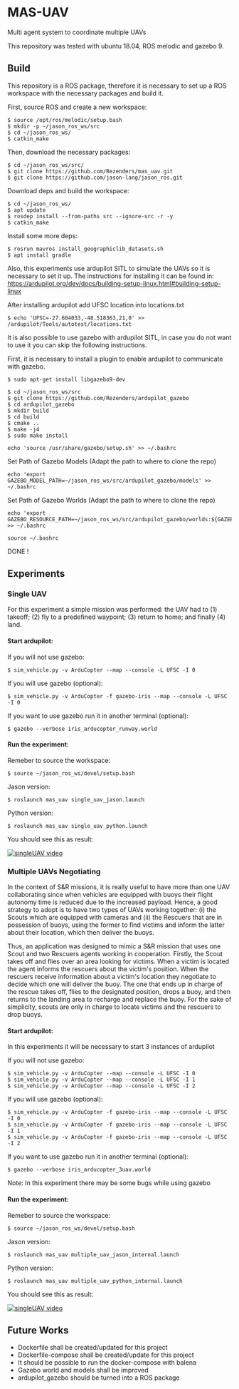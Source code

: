 # MAS-UAV
Multi agent system to coordinate multiple UAVs

This repository was tested with ubuntu 18.04, ROS melodic and gazebo 9.
## Build
This repository is a ROS package, therefore it is necessary to set up a ROS workspace with the necessary packages and build it.

First, source ROS and create a new workspace:

```
$ source /opt/ros/melodic/setup.bash
$ mkdir -p ~/jason_ros_ws/src
$ cd ~/jason_ros_ws/
$ catkin_make
```

Then, download the necessary packages:
```
$ cd ~/jason_ros_ws/src/
$ git clone https://github.com/Rezenders/mas_uav.git
$ git clone https://github.com/jason-lang/jason_ros.git
```

Download deps and build the workspace:
```
$ cd ~/jason_ros_ws/
$ apt update
$ rosdep install --from-paths src --ignore-src -r -y
$ catkin_make
```

Install some more deps:
```
$ rosrun mavros install_geographiclib_datasets.sh
$ apt install gradle
```

Also, this experiments use ardupilot SITL to simulate the UAVs so it is necessary to set it up. The instructions for installing it can be found in: https://ardupilot.org/dev/docs/building-setup-linux.html#building-setup-linux

After installing ardupilot add UFSC location into locations.txt

```
$ echo 'UFSC=-27.604033,-48.518363,21,0' >> /ardupilot/Tools/autotest/locations.txt
```

It is also possible to use gazebo with ardupilot SITL, in case you do not want to use it you can skip the following instructions.

First, it is necessary to install a plugin to enable ardupilot to communicate with gazebo.

```
$ sudo apt-get install libgazebo9-dev
```

```
$ cd ~/jason_ros_ws/src
$ git clone https://github.com/Rezenders/ardupilot_gazebo
$ cd ardupilot_gazebo
$ mkdir build
$ cd build
$ cmake ..
$ make -j4
$ sudo make install
```

````
echo 'source /usr/share/gazebo/setup.sh' >> ~/.bashrc
````

Set Path of Gazebo Models (Adapt the path to where to clone the repo)
````
echo 'export GAZEBO_MODEL_PATH=~/jason_ros_ws/src/ardupilot_gazebo/models' >> ~/.bashrc
````

Set Path of Gazebo Worlds (Adapt the path to where to clone the repo)
````
echo 'export GAZEBO_RESOURCE_PATH=~/jason_ros_ws/src/ardupilot_gazebo/worlds:${GAZEBO_RESOURCE_PATH}' >> ~/.bashrc
````

````
source ~/.bashrc
````

DONE !

## Experiments
### Single UAV

For this experiment a simple mission was performed: the UAV had to (1) takeoff; (2) fly to a predefined waypoint; (3) return to home; and finally (4) land.

#### Start ardupilot:

If you will not use gazebo:
```
$ sim_vehicle.py -v ArduCopter --map --console -L UFSC -I 0
```

If you will use gazebo (optional):
```
$ sim_vehicle.py -v ArduCopter -f gazebo-iris --map --console -L UFSC -I 0
```

If you want to use gazebo run it in another terminal (optional):

```
$ gazebo --verbose iris_arducopter_runway.world
```

#### Run the experiment:
Remeber to source the workspace:

```
$ source ~/jason_ros_ws/devel/setup.bash
```

Jason version:
```
$ roslaunch mas_uav single_uav_jason.launch
```

Python version:
```
$ roslaunch mas_uav single_uav_python.launch
```
You should see this as result:

[![singleUAV video](https://img.youtube.com/vi/5kYMEPmcZ6g/0.jpg)](https://www.youtube.com/watch?v=5kYMEPmcZ6g)

### Multiple UAVs Negotiating

In the context of S&R missions, it is really useful to have more than one UAV collaborating since when vehicles are equipped with buoys their flight autonomy time is reduced due to the increased payload. Hence, a good strategy to adopt is to have two types of UAVs working together: (i) the Scouts which are equipped with cameras and (ii) the Rescuers that are in possession of buoys, using the former to find victims and inform the latter about their location, which then deliver the buoys.

Thus, an application was designed to mimic a S&R mission that uses one Scout and two Rescuers agents working in cooperation. Firstly, the Scout takes off and flies over an area looking for victims. When a victim is located the agent informs the rescuers about the victim's position. When the rescuers receive information about a victim's location they negotiate to decide which one will deliver the buoy. The one that ends up in charge of the rescue takes off, flies to the designated position, drops a buoy, and then returns to the landing area to recharge and replace the buoy. For the sake of simplicity, scouts are only in charge to locate victims and the rescuers to drop buoys.

#### Start ardupilot:

In this experiments it will be necessary to start 3 instances of ardupilot

If you will not use gazebo:
```
$ sim_vehicle.py -v ArduCopter --map --console -L UFSC -I 0
$ sim_vehicle.py -v ArduCopter --map --console -L UFSC -I 1
$ sim_vehicle.py -v ArduCopter --map --console -L UFSC -I 2
```

If you will use gazebo (optional):
```
$ sim_vehicle.py -v ArduCopter -f gazebo-iris --map --console -L UFSC -I 0
$ sim_vehicle.py -v ArduCopter -f gazebo-iris --map --console -L UFSC -I 1
$ sim_vehicle.py -v ArduCopter -f gazebo-iris --map --console -L UFSC -I 2
```

If you want to use gazebo run it in another terminal (optional):

```
$ gazebo --verbose iris_arducopter_3uav.world
```
Note: In this experiment there may be some bugs while using gazebo
#### Run the experiment:
Remeber to source the workspace:

```
$ source ~/jason_ros_ws/devel/setup.bash
```

Jason version:
```
$ roslaunch mas_uav multiple_uav_jason_internal.launch
```

Python version:
```
$ roslaunch mas_uav multiple_uav_python_internal.launch
```
You should see this as result:

[![singleUAV video](https://img.youtube.com/vi/XkmROBkXzao/0.jpg)](https://www.youtube.com/watch?v=XkmROBkXzao&feature=youtu.be)


## Future Works
 - Dockerfile shall be created/updated for this project
 - Dockerfile-compose shall be created/update for this project
 - It should be possible to run the docker-compose with balena
 - Gazebo world and models shall be improved
 - ardupilot_gazebo should be turned into a ROS package

